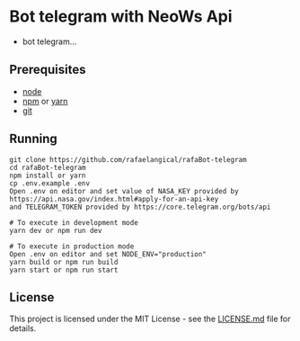 # Bot telegram with NeoWs Api

* bot telegram...

## Prerequisites

* [node](https://nodejs.org/en/download/)
* [npm](https://www.npmjs.com/get-npm) or [yarn](https://yarnpkg.com/lang/en/docs/install/)
* [git](https://git-scm.com/book/en/v2/Getting-Started-Installing-Git/)

## Running

```shell
git clone https://github.com/rafaelangical/rafaBot-telegram
cd rafaBot-telegram
npm install or yarn
cp .env.example .env
Open .env on editor and set value of NASA_KEY provided by https://api.nasa.gov/index.html#apply-for-an-api-key
and TELEGRAM_TOKEN provided by https://core.telegram.org/bots/api

# To execute in development mode
yarn dev or npm run dev

# To execute in production mode
Open .env on editor and set NODE_ENV="production"
yarn build or npm run build
yarn start or npm run start
```

## License

This project is licensed under the MIT License - see the [LICENSE.md](https://github.com/rafaelangical/rafaBot-telegram/blob/main/LICENSE) file for details. 